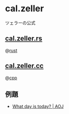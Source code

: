 # cal.zeller

ツェラーの公式

## [cal.zeller.rs](cal.zeller.rs)

@[rust](cal.zeller.rs)

## [cal.zeller.cc](cal.zeller.cc)

@[cpp](cal.zeller.cc)

## 例題

- [What day is today? | AOJ](http://judge.u-aizu.ac.jp/onlinejudge/description.jsp?id=0027)
